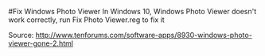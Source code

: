 #Fix Windows Photo Viewer
In Windows 10, Windows Photo Viewer doesn't work correctly, run Fix Photo Viewer.reg to fix it

Source: http://www.tenforums.com/software-apps/8930-windows-photo-viewer-gone-2.html
